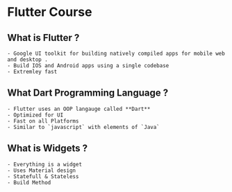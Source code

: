 # Flutter Course 

## What is Flutter ? 

    - Google UI toolkit for building natively compiled apps for mobile web and desktop . 
    - Build IOS and Android apps using a single codebase 
    - Extremley fast 

## What Dart Programming Language ? 

    - Flutter uses an OOP langauge called **Dart**
    - Optimized for UI 
    - Fast on all Platforms 
    - Similar to `javascript` with elements of `Java`

## What is Widgets ?

    - Everything is a widget 
    - Uses Material design 
    - Statefull & Stateless 
    - Build Method
    